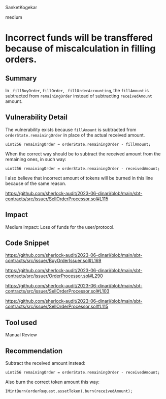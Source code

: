 SanketKogekar

medium

# Incorrect funds will be transffered because of miscalculation in filling orders.

## Summary

In `_fillBuyOrder`, `fillOrder`, `_fillOrderAccounting`, the `fillAmount` is subtracted from `remainingOrder` instead of subtracting `receivedAmount` amount.

## Vulnerability Detail

The vulnerability exists because `fillAmount` is subtracted from `orderState.remainingOrder` in place of the actual received amount.

```solidity
uint256 remainingOrder = orderState.remainingOrder - fillAmount;
```

When the correct way should be to subtract the received amount from the remaining ones, in such way:

```solidity
uint256 remainingOrder = orderState.remainingOrder - receivedAmount;
```

I also believe that incorrect amount of tokens will be burned in this line because of the same reason.
 
https://github.com/sherlock-audit/2023-06-dinari/blob/main/sbt-contracts/src/issuer/SellOrderProcessor.sol#L115

## Impact

Medium impact: Loss of funds for the user/protocol.

## Code Snippet

https://github.com/sherlock-audit/2023-06-dinari/blob/main/sbt-contracts/src/issuer/BuyOrderIssuer.sol#L169

https://github.com/sherlock-audit/2023-06-dinari/blob/main/sbt-contracts/src/issuer/OrderProcessor.sol#L290

https://github.com/sherlock-audit/2023-06-dinari/blob/main/sbt-contracts/src/issuer/SellOrderProcessor.sol#L103

https://github.com/sherlock-audit/2023-06-dinari/blob/main/sbt-contracts/src/issuer/SellOrderProcessor.sol#L115

## Tool used

Manual Review

## Recommendation

Subtract the received amount instead:

```solidity
uint256 remainingOrder = orderState.remainingOrder - receivedAmount;
```

Also burn the correct token amount this way:

```solidity
IMintBurn(orderRequest.assetToken).burn(receivedAmount);
```
